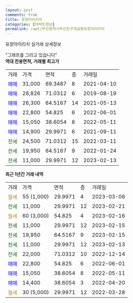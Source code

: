 ```yaml
---
layout: post
comments: true
title: 유창아이리치
categories: [아파트정보]
permalink: /apt/부산광역시부산진구개금동유창아이리치
---
```


유창아이리치 실거래 상세정보

<script type="text/javascript">
  google.charts.load('current', {'packages':['line', 'corechart']});
  google.charts.setOnLoadCallback(drawChart);

  function drawChart() {
    var data = new google.visualization.DataTable();
    data.addColumn('date', '거래일');
    data.addColumn('number', "매매");
    data.addColumn('number', "전세");
    data.addColumn('number', "전매");

    data.addRows([[new Date(Date.parse("2023-03-06")), null, null, null], [new Date(Date.parse("2023-02-21")), null, 11000, null], [new Date(Date.parse("2023-02-16")), null, null, null], [new Date(Date.parse("2023-02-15")), null, 11000, null], [new Date(Date.parse("2023-02-15")), null, 19950, null], [new Date(Date.parse("2023-02-13")), null, 11000, null], [new Date(Date.parse("2022-12-14")), null, 22000, null], [new Date(Date.parse("2022-06-01")), 22800, null, null], [new Date(Date.parse("2022-05-11")), 15050, null, null], [new Date(Date.parse("2022-04-20")), 14400, null, null], [new Date(Date.parse("2022-03-28")), null, null, null]]);

    var options = {
      hAxis: {
        format: 'yyyy/MM/dd'
      },    
      lineWidth: 0,
      pointsVisible: true,    
      title: '최근 1년간 유형별 실거래가 분포',
      legend: { position: 'bottom' }
    };

    var formatter = new google.visualization.NumberFormat({pattern:'###,###'} );
    formatter.format(data, 1);
    formatter.format(data, 2);
    
    setTimeout(function() {
        var chart = new google.visualization.LineChart(document.getElementById('columnchart_material'));
        chart.draw(data, (options));
        document.getElementById('loading').style.display = 'none';
    }, 200);
  }
</script>


<div id="loading" style="z-index:20; display: block; margin-left: 0px">"그래프를 그리고 있습니다"</div>
<div id="columnchart_material" style="width: 95%; margin-left: 0px; display: block"></div>
<!-- contents start -->
<b>역대 전용면적, 거래별 최고가</b>
<table class="sortable">
    <tr>
      <td>거래</td>
      <td>가격</td>
      <td>면적</td>
      <td>층</td>
      <td>거래일</td>
    </tr>
        <tr>
          <td><a style="color: blue">매매</a></td>
          <td>31,000</td>
          <td>69.3487</td>
          <td>8</td>
          <td>2021-04-10</td>
        </tr>            <tr>
          <td><a style="color: blue">매매</a></td>
          <td>28,826</td>
          <td>71.0312</td>
          <td>6</td>
          <td>2019-08-19</td>
        </tr>            <tr>
          <td><a style="color: blue">매매</a></td>
          <td>26,300</td>
          <td>64.5167</td>
          <td>14</td>
          <td>2021-05-13</td>
        </tr>            <tr>
          <td><a style="color: blue">매매</a></td>
          <td>22,800</td>
          <td>54.825</td>
          <td>6</td>
          <td>2022-06-01</td>
        </tr>            <tr>
          <td><a style="color: blue">매매</a></td>
          <td>15,050</td>
          <td>38.6054</td>
          <td>8</td>
          <td>2022-05-11</td>
        </tr>            <tr>
          <td><a style="color: blue">매매</a></td>
          <td>14,900</td>
          <td>29.9971</td>
          <td>6</td>
          <td>2021-09-11</td>
        </tr>        
        <tr>
              <td><a style="color: darkgreen">전세</a></td>
              <td>24,500</td>
              <td>71.0312</td>
              <td>15</td>
              <td>2022-03-11</td>
            </tr>            <tr>
              <td><a style="color: darkgreen">전세</a></td>
              <td>19,950</td>
              <td>64.5167</td>
              <td>9</td>
              <td>2022-01-24</td>
            </tr>            <tr>
              <td><a style="color: darkgreen">전세</a></td>
              <td>11,000</td>
              <td>29.9971</td>
              <td>12</td>
              <td>2023-02-13</td>
            </tr>        
    
</table>

<b>최근 1년간 거래 내역</b>

<table class="sortable">
    <tr>
      <td>거래</td>
      <td>가격</td>
      <td>면적</td>
      <td>층</td>
      <td>거래일</td>
    </tr>
    <tr>
      <td><a style="color: darkgoldenrod">월세</a></td>
      <td>55 (1,000)</td>
      <td>29.9971</td>
      <td>4</td>
      <td>2023-03-06</td>
    </tr>          <tr>
      <td><a style="color: darkgreen">전세</a></td>
      <td>11,000</td>
      <td>29.9971</td>
      <td>12</td>
      <td>2023-02-21</td>
    </tr>          <tr>
      <td><a style="color: darkgoldenrod">월세</a></td>
      <td>60 (3,000)</td>
      <td>54.825</td>
      <td>4</td>
      <td>2023-02-16</td>
    </tr>          <tr>
      <td><a style="color: darkgreen">전세</a></td>
      <td>11,000</td>
      <td>29.9971</td>
      <td>12</td>
      <td>2023-02-15</td>
    </tr>          <tr>
      <td><a style="color: darkgreen">전세</a></td>
      <td>19,950</td>
      <td>64.5167</td>
      <td>9</td>
      <td>2023-02-15</td>
    </tr>          <tr>
      <td><a style="color: darkgreen">전세</a></td>
      <td>11,000</td>
      <td>29.9971</td>
      <td>12</td>
      <td>2023-02-13</td>
    </tr>          <tr>
      <td><a style="color: darkgreen">전세</a></td>
      <td>22,000</td>
      <td>71.0312</td>
      <td>10</td>
      <td>2022-12-14</td>
    </tr>          <tr>
      <td><a style="color: blue">매매</a></td>
      <td>22,800</td>
      <td>54.825</td>
      <td>6</td>
      <td>2022-06-01</td>
    </tr>          <tr>
      <td><a style="color: blue">매매</a></td>
      <td>15,050</td>
      <td>38.6054</td>
      <td>8</td>
      <td>2022-05-11</td>
    </tr>          <tr>
      <td><a style="color: blue">매매</a></td>
      <td>14,400</td>
      <td>38.6054</td>
      <td>3</td>
      <td>2022-04-20</td>
    </tr>          <tr>
      <td><a style="color: darkgoldenrod">월세</a></td>
      <td>30 (5,000)</td>
      <td>29.9971</td>
      <td>12</td>
      <td>2022-03-28</td>
    </tr>      </table>
<!-- contents end -->    


